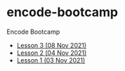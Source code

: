 # encode-bootcamp
Encode Bootcamp

- [Lesson 3 (08 Nov 2021)](lesson-3/README.md)
- [Lesson 2 (04 Nov 2021)](lesson-2/README.md)
- [Lesson 1 (03 Nov 2021)](lesson-1/README.md)
